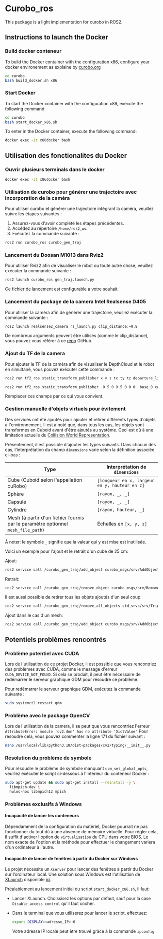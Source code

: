 # Curobo_ros

This package is a light implementation for curobo in ROS2.


## Instructions to launch the Docker

### Build docker conteneur


To build the Docker container with the configuration x86, configure your docker environement as explaine by [curobo.org](https://curobo.org/get_started/5_docker_development.html#building-your-own-docker-image-with-curobo)

```bash
cd curobo
bash build_docker.sh x86
```

### Start Docker

To start the Docker container with the configuration x86, execute the following command:
```bash
cd curobo
bash start_docker_x86.sh
```

To enter in the Docker container, execute the following command:
```bash
docker exec -it x86docker bash
```

## Utilisation des fonctionalites du Docker

<!-- ### Instructions pour lancer les scripts de curobo

Pour exécuter les scripts de curobo, utilisez la commande suivante :

```bash
python /chemin/vers/le/script
```

Remplacez `/chemin/vers/le/script` par le chemin réel du script que vous souhaitez exécuter. -->
### Ouvrir plusieurs terminals dans le docker

```bash
docker exec -it x86docker bash
```

### Utilisation de curobo pour générer une trajectoire avec incorporation de la caméra

Pour utiliser curobo et générer une trajectoire intégrant la caméra, veuillez suivre les étapes suivantes :

1. Assurez-vous d'avoir complété les étapes précédentes.
2. Accédez au répertoire `/home/ros2_ws`.
3. Exécutez la commande suivante :

```bash
ros2 run curobo_ros curobo_gen_traj
```

### Lancement du Doosan M1013 dans Rviz2

Pour utiliser Rviz2 afin de visualiser le robot ou toute autre chose, veuillez exécuter la commande suivante :

```bash
ros2 launch curobo_ros gen_traj.launch.py
```

Ce fichier de lancement est configurable a votre souhait.

### Lancement du package de la camera Intel Realsense D405

Pour utiliser la caméra afin de générer une trajectoire, veuillez exécuter la commande suivante :

```bash
ros2 launch realsense2_camera rs_launch.py clip_distance:=0.8
```

De nombreux arguments peuvent être utilisés (comme le clip_distance), vous pouvez vous référer à ce [repo](https://github.com/IntelRealSense/realsense-ros) GitHub.

### Ajout du TF de la camera

Pour ajouter le TF de la caméra afin de visualiser le DepthCloud et le robot en simultané, vous pouvez exécuter cette commande :

```bash
ros2 run tf2_ros static_transform_publisher x y z tx ty tz departure_link arrival_link
```

```bash
ros2 run tf2_ros static_transform_publisher  0.5 0 0.5 0 0 0  base_0 camera_link
```

Remplacer ces champs par ce qui vous convient.

### Gestion manuelle d'objets virtuels pour évitement

Des services ont été ajoutés pour ajouter et retirer différents types d'objets à l'environnement. Il est à noté que, dans tous les cas, les objets sont transformés en Cuboid avant d'être ajoutés au système. Ceci est dû à une limitation actuelle du [Collision World Representation](https://curobo.org/get_started/2c_world_collision.html).

Présentement, il est possible d'ajouter les types suivants. Dans chacun des cas, l'interprétation du champ `dimensions` varie selon la définition associée ci-bas :

| Type      | Interprétation de `dimensions` |
| --------- | ----------------------------- |
| Cube (Cuboid selon l'appellation cuRobo) | `[longueur en x, largeur en y, hauteur en z]` |
| Sphère | `[rayon, _, _]` |
| Capsule | `[rayon, _, _]` |
| Cylindre | `[rayon, hauteur, _]` |
| Mesh (à partir d'un fichier fournis par le paramètre optionnel `mesh_file_path`) | Échelles en `[x, y, z]` |

À noter: le symbole `_` signifie que la valeur qui y est mise est inutilisée.

Voici un exemple pour l'ajout et le retrait d'un cube de 25 cm:

Ajout:

```bash
ros2 service call /curobo_gen_traj/add_object curobo_msgs/srv/AddObject "{type: 0, name: 'test_cuboid', pose: {position: {x: 0.70, y: 0.0, z: 1.0}, orientation: {x: 1.0, y: 0.0, z: 0.0, w: 1.0}}, dimensions: {x: 0.25, y: 0.25, z: 0.25}, color: {r: 1.0, g: 0.0, b: 0.0, a: 1.0}}"
```

Retrait:

```bash
ros2 service call /curobo_gen_traj/remove_object curobo_msgs/srv/RemoveObject "{name: 'test_cuboid'}"
```

Il est aussi possible de retirer tous les objets ajoutés d'un seul coup:

```bash
ros2 service call /curobo_gen_traj/remove_all_objects std_srvs/srv/Trigger
```

Ajout dans le cas d'un mesh:

```bash
ros2 service call /curobo_gen_traj/add_object curobo_msgs/srv/AddObject "{type: 4, name: 'test_mesh', mesh_file_path: '/home/ros2_ws/src/curobo_ros/curobo_doosan/src/m1013/meshes/m1013_white/MF1013_0_0.dae', pose: {position: {x: 0.40, y: 0.0, z: 1.0}, orientation: {x: 1.0, y: 0.0, z: 0.0, w: 1.0}}, dimensions: {x: 0.0025, y: 0.0025, z: 0.0025}, color: {r: 1.0, g: 0.0, b: 0.0, a: 1.0}}"
```

## Potentiels problèmes rencontrés

### Problème potentiel avec CUDA

Lors de l'utilisation de ce projet Docker, il est possible que vous rencontriez des problèmes avec CUDA, comme le message d'erreur `CUDA_DEVICE_NOT_FOUND`. Si cela se produit, il peut être nécessaire de redémarrer le serveur graphique GDM pour résoudre ce problème.

Pour redémarrer le serveur graphique GDM, exécutez la commande suivante :

```bash
sudo systemctl restart gdm
```

### Problème avec le package OpenCV

Lors de l'utilisation de la camera, il se peut que vous rencontriez l'erreur `AttributeError: module 'cv2.dnn' has no attribute 'DictValue'`
Pour resoudre cela, vous pouvez commenter la ligne 171 du fichier suivant :

```bash
nano /usr/local/lib/python3.10/dist-packages/cv2/typing/__init__.py
```

### Résolution du problème de symbole

Pour résoudre le problème de symbole manquant `ucm_set_global_opts`, veuillez exécuter le script ci-dessous à l'intérieur du conteneur Docker :

```bash
sudo apt-get update && sudo apt-get install --reinstall -y \
  libmpich-dev \
  hwloc-nox libmpich12 mpich
```

### Problèmes exclusifs à Windows

#### Incapacité de lancer les conteneurs

Dépendamment de la configuration du matériel, Docker pourrait ne pas fonctionner du tout dû à une absence de mémoire virtuelle. Pour régler cela, il suffit d'activer l'option de `virtualisation` du CPU dans votre BIOS. Le nom exacte de l'option et la méthode pour effectuer le changement variera d'un ordinateur à l'autre.

#### Incapacité de lancer de fenêtres à partir du Docker sur Windows

Le projet nécessite un `Xserver` pour lancer des fenêtres à partir du Docker sur l'ordinateur local. Une solution sous Windows est l'utilisation de [XLaunch](https://x.cygwin.com/docs/xlaunch/) disponible [ici](https://sourceforge.net/projects/vcxsrv/).

Préalablement au lancement initial du script `start_docker_x86.sh`, il faut:

- Lancer XLaunch. Choissisez les options par défaut, sauf pour la case `Disable access control` qu'il faut cocher.
- Dans le terminal que vous utiliserez pour lancer le script, effectuez:

  ```bash
  export DISPLAY=<adresse_IP>:0
  ```

  Votre adresse IP locale peut être trouvé grâce à la commande `ipconfig`